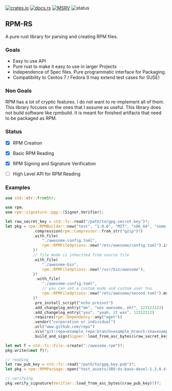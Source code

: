 [![crates.io](https://img.shields.io/crates/v/rpm.svg)](https://crates.io/crates/rpm)
[![docs.rs](https://docs.rs/rpm/badge.svg)](https://docs.rs/rpm)
[![MSRV](https://img.shields.io/badge/rustc-1.63.0+-ab6000.svg)](https://blog.rust-lang.org/2022/08/11/Rust-1.63.0.html)
![status](https://github.com/rpm-rs/rpm/actions/workflows/ci.yml/badge.svg)

## RPM-RS

A pure rust library for parsing and creating RPM files.

### Goals

- Easy to use API
- Pure rust to make it easy to use in larger Projects
- Independence of Spec files. Pure programmatic interface for Packaging.
- Compatibility  to Centos 7 / Fedora (I may extend test cases for SUSE)

### Non Goals

RPM has a lot of cryptic features. I do not want to re-implement all of them. This library focuses on
the ones that I assume as useful.
This library does not build software like rpmbuild. It is meant for finished artifacts that need to be packaged as RPM.

### Status

- [x] RPM Creation
- [x] Basic RPM Reading
- [x] RPM Signing and Signature Verification
- [ ] High Level API for RPM Reading



### Examples

```rust
use std::str::FromStr;

use rpm;
use rpm::signature::pgp::{Signer,Verifier};

let raw_secret_key = std::fs::read("/path/to/gpg.secret.key")?;
let pkg = rpm::RPMBuilder::new("test", "1.0.0", "MIT", "x86_64", "some awesome package")
            .compression(rpm::Compressor::from_str("gzip")?)
            .with_file(
                "./awesome-config.toml",
                rpm::RPMFileOptions::new("/etc/awesome/config.toml").is_config(),
            )?
            // file mode is inherited from source file
            .with_file(
                "./awesome-bin",
                rpm::RPMFileOptions::new("/usr/bin/awesome"),
            )?
             .with_file(
                "./awesome-config.toml",
                // you can set a custom mode and custom user too
                rpm::RPMFileOptions::new("/etc/awesome/second.toml").mode(0o100744).user("hugo"),
            )?
            .pre_install_script("echo preinst")
            .add_changelog_entry("me", "was awesome, eh?", 123123123)
            .add_changelog_entry("you", "yeah, it was", 12312312)
            .requires(rpm::Dependency::any("wget"))
            .vendor("corporation or individual")
            .url("www.github.com/repo")
            .vcs("git:repo=example_repo:branch=example_branch:sha=example_sha")
            .build_and_sign(Signer::load_from_asc_bytes(&raw_secret_key)?);

let mut f = std::fs::File::create("./awesome.rpm")?;
pkg.write(&mut f)?;

// reading
let raw_pub_key = std::fs::read("/path/to/gpg.key.pub")?;
let pkg = rpm::RPMPackage::open("test_assets/389-ds-base-devel-1.3.8.4-15.el7.x86_64.rpm")?;

// verifying
pkg.verify_signature(Verifier::load_from_asc_bytes(&raw_pub_key)?)?;
```
